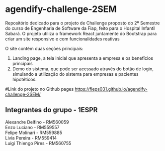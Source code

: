 # agendify-challenge-2SEM
Repositório dedicado para o projeto de Challenge proposto do 2º Semestre do curso de Engenharia de Software da Fiap, feito para o Hospital Infantil Sabará. O projeto utiliza o framework React juntamente do Bootstrap para criar um site responsivo e com funcionalidades reativas 

O site contém duas seções principais:
1. Landing page, a tela inicial que apresenta a empresa e os benefícios principais
2. Demo do sistema, que pode ser acessado através do botão de login, simulando a utilização do sistema para empresas e pacientes hipotéticos.

#Link do projeto no Github pages
https://fleps031.github.io/agendify-challenge-2SEM/

## Integrantes do grupo - 1ESPR
Alexandre Delfino - RM560059\
Enzo Luciano - RM559557\
Felipe Molinari - RM559885\
Livia Pereira - RM559414\
Luigi Thiengo Pires - RM560755
